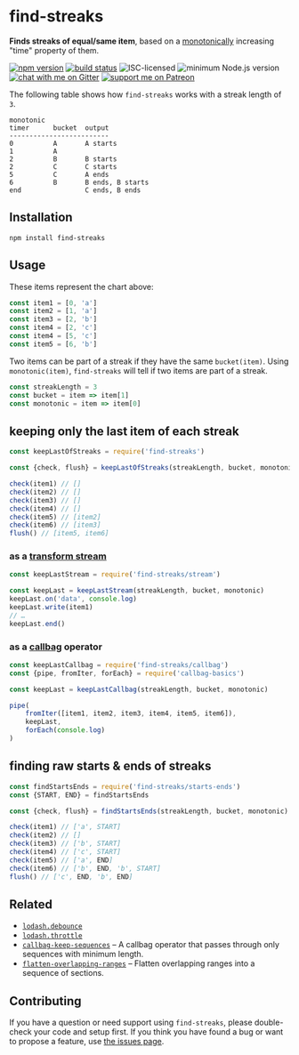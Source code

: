 # find-streaks

**Finds streaks of equal/same item**, based on a [monotonically](https://en.wikipedia.org/wiki/Monotonic_function) increasing "time" property of them.

[![npm version](https://img.shields.io/npm/v/find-streaks.svg)](https://www.npmjs.com/package/find-streaks)
[![build status](https://api.travis-ci.org/derhuerst/find-streaks.svg?branch=master)](https://travis-ci.org/derhuerst/find-streaks)
![ISC-licensed](https://img.shields.io/github/license/derhuerst/find-streaks.svg)
![minimum Node.js version](https://img.shields.io/node/v/find-streaks.svg)
[![chat with me on Gitter](https://img.shields.io/badge/chat%20with%20me-on%20gitter-512e92.svg)](https://gitter.im/derhuerst)
[![support me on Patreon](https://img.shields.io/badge/support%20me-on%20patreon-fa7664.svg)](https://patreon.com/derhuerst)

The following table shows how `find-streaks` works with a streak length of `3`.

```
monotonic
timer      bucket  output
-------------------------
0          A       A starts
1          A
2          B       B starts
2          C       C starts
5          C       A ends
6          B       B ends, B starts
end                C ends, B ends
```


## Installation

```shell
npm install find-streaks
```


## Usage

These items represent the chart above:

```js
const item1 = [0, 'a']
const item2 = [1, 'a']
const item3 = [2, 'b']
const item4 = [2, 'c']
const item4 = [5, 'c']
const item5 = [6, 'b']
```

Two items can be part of a streak if they have the same `bucket(item)`. Using `monotonic(item)`, `find-streaks` will tell if two items are part of a streak.

```js
const streakLength = 3
const bucket = item => item[1]
const monotonic = item => item[0]
```

## keeping only the last item of each streak

```js
const keepLastOfStreaks = require('find-streaks')

const {check, flush} = keepLastOfStreaks(streakLength, bucket, monotonic)

check(item1) // []
check(item2) // []
check(item3) // []
check(item4) // []
check(item5) // [item2]
check(item6) // [item3]
flush() // [item5, item6]
```

### as a [transform stream](https://nodejs.org/api/stream.html#stream_class_stream_transform)

```js
const keepLastStream = require('find-streaks/stream')

const keepLast = keepLastStream(streakLength, bucket, monotonic)
keepLast.on('data', console.log)
keepLast.write(item1)
// …
keepLast.end()
```

### as a [callbag](https://github.com/callbag/callbag#callbag-) operator

```js
const keepLastCallbag = require('find-streaks/callbag')
const {pipe, fromIter, forEach} = require('callbag-basics')

const keepLast = keepLastCallbag(streakLength, bucket, monotonic)

pipe(
	fromIter([item1, item2, item3, item4, item5, item6]),
	keepLast,
	forEach(console.log)
)
```

## finding raw starts & ends of streaks

```js
const findStartsEnds = require('find-streaks/starts-ends')
const {START, END} = findStartsEnds

const {check, flush} = findStartsEnds(streakLength, bucket, monotonic)

check(item1) // ['a', START]
check(item2) // []
check(item3) // ['b', START]
check(item4) // ['c', START]
check(item5) // ['a', END]
check(item6) // ['b', END, 'b', START]
flush() // ['c', END, 'b', END]
```


## Related

- [`lodash.debounce`](https://lodash.com/docs/4.17.15#debounce)
- [`lodash.throttle`](https://lodash.com/docs/4.17.15#throttle)
- [`callbag-keep-sequences`](https://github.com/derhuerst/callbag-keep-sequences) – A callbag operator that passes through only sequences with minimum length.
- [`flatten-overlapping-ranges`](https://github.com/derhuerst/flatten-overlapping-ranges) – Flatten overlapping ranges into a sequence of sections.


## Contributing

If you have a question or need support using `find-streaks`, please double-check your code and setup first. If you think you have found a bug or want to propose a feature, use [the issues page](https://github.com/derhuerst/find-streaks/issues).
